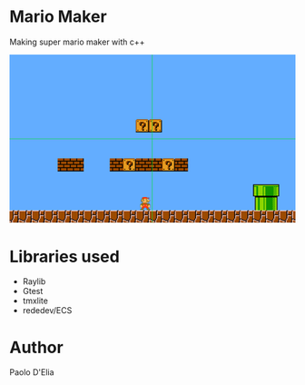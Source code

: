 # Mario Maker

Making super mario maker with c++

![img1](assets/readme/mario-maker-cpp.png)

# Libraries used

- Raylib
- Gtest
- tmxlite
- rededev/ECS

# Author

Paolo D'Elia